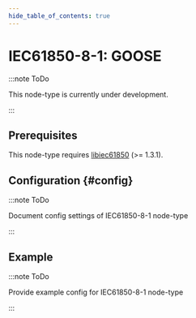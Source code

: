 ```yaml
---
hide_table_of_contents: true
---
```


# IEC61850-8-1: GOOSE

:::note ToDo

This node-type is currently under development.

:::

## Prerequisites

This node-type requires [libiec61850](http://libiec61850.com/libiec61850/) (>= 1.3.1).

## Configuration {#config}

:::note ToDo

Document config settings of IEC61850-8-1 node-type

:::

## Example

:::note ToDo

Provide example config for IEC61850-8-1 node-type

:::


